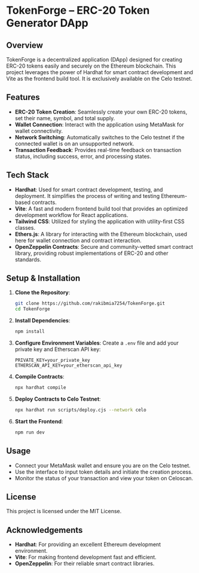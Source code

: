 # TokenForge – ERC-20 Token Generator DApp

## Overview

TokenForge is a decentralized application (DApp) designed for creating ERC-20 tokens easily and securely on the Ethereum blockchain. This project leverages the power of Hardhat for smart contract development and Vite as the frontend build tool. It is exclusively available on the Celo testnet.

## Features

- **ERC-20 Token Creation**: Seamlessly create your own ERC-20 tokens, set their name, symbol, and total supply.
- **Wallet Connection**: Interact with the application using MetaMask for wallet connectivity.
- **Network Switching**: Automatically switches to the Celo testnet if the connected wallet is on an unsupported network.
- **Transaction Feedback**: Provides real-time feedback on transaction status, including success, error, and processing states.

## Tech Stack

- **Hardhat**: Used for smart contract development, testing, and deployment. It simplifies the process of writing and testing Ethereum-based contracts.
- **Vite**: A fast and modern frontend build tool that provides an optimized development workflow for React applications.
- **Tailwind CSS**: Utilized for styling the application with utility-first CSS classes.
- **Ethers.js**: A library for interacting with the Ethereum blockchain, used here for wallet connection and contract interaction.
- **OpenZeppelin Contracts**: Secure and community-vetted smart contract library, providing robust implementations of ERC-20 and other standards.

## Setup & Installation

1. **Clone the Repository**: 
   ```bash
   git clone https://github.com/rakibmia7254/TokenForge.git
   cd TokenForge
   ```

2. **Install Dependencies**:
   ```bash
   npm install
   ```

3. **Configure Environment Variables**: Create a `.env` file and add your private key and Etherscan API key:
   ```plaintext
   PRIVATE_KEY=your_private_key
   ETHERSCAN_API_KEY=your_etherscan_api_key
   ```

4. **Compile Contracts**:
   ```bash
   npx hardhat compile
   ```

5. **Deploy Contracts to Celo Testnet**:
   ```bash
   npx hardhat run scripts/deploy.cjs --network celo
   ```

6. **Start the Frontend**:
   ```bash
   npm run dev
   ```

## Usage

- Connect your MetaMask wallet and ensure you are on the Celo testnet.
- Use the interface to input token details and initiate the creation process.
- Monitor the status of your transaction and view your token on Celoscan.

## License

This project is licensed under the MIT License.

## Acknowledgements

- **Hardhat**: For providing an excellent Ethereum development environment.
- **Vite**: For making frontend development fast and efficient.
- **OpenZeppelin**: For their reliable smart contract libraries.
